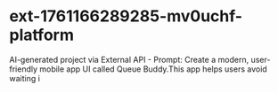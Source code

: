 # ext-1761166289285-mv0uchf-platform
AI-generated project via External API - Prompt: Create a modern, user-friendly mobile app UI called Queue Buddy.This app helps users avoid waiting i
